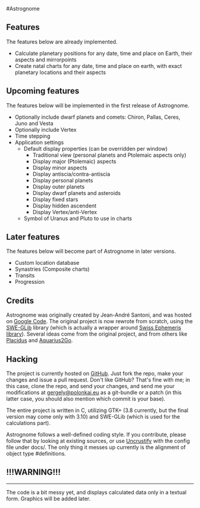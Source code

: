 #Astrognome

## Features

The features below are already implemented.

* Calculate planetary positions for any date, time and place on Earth, their aspects and mirrorpoints
* Create natal charts for any date, time and place on earth, with exact planetary locations and their aspects

## Upcoming features

The features below will be implemented in the first release of Astrognome.

* Optionally include dwarf planets and comets: Chiron, Pallas, Ceres, Juno and Vesta
* Optionally include Vertex
* Time stepping
* Application settings
  * Default display properties (can be overridden per window)
    * Traditional view (personal planets and Ptolemaic aspects only)
    * Display major (Ptolemaic) aspects
    * Display minor aspects
    * Display antiscia/contra-antiscia
    * Display personal planets
    * Display outer planets
    * Display dwarf planets and asteroids
    * Display fixed stars
    * Display hidden ascendent
    * Display Vertex/anti-Vertex
  * Symbol of Uranus and Pluto to use in charts

## Later features

The features below will become part of Astrognome in later versions.

* Custom location database
* Synastries (Composite charts)
* Transits
* Progression

## Credits

Astrognome was originally created by Jean-André Santoni, and was hosted on [Google Code](https://code.google.com/p/astrognome/). The original project is now rewrote from scratch, using the [SWE-GLib](http://github.com/gergelypolonkai/swe-glib) library (which is actually a wrapper around [Swiss Ephemeris library](http://www.astro.com/swisseph/)). Several ideas come from the original project, and from others like [Placidus](http://placidus.hu/) and [Aquarius2Go](https://play.google.com/store/apps/details?id=net.wilfinger.aquarius2go).

## Hacking

The project is currently hosted on [GitHub](https://github.com/gergelypolonkai/astrognome). Just fork the repo, make your changes and issue a pull request. Don't like GitHub? That's fine with me; in this case, clone the repo, and send your changes, and send me your modifications at gergely@polonkai.eu as a git-bundle or a patch (in this latter case, you should also mention which commit is your base).

The entire project is written in C, utilizing GTK+ (3.8 currently, but the final version may come only with 3.10) and SWE-GLib (which is used for the calculations part).

Astrognome follows a well-defined coding style. If you contribute, please follow that by looking at existing sources, or use [Uncrustify](http://uncrustify.sourceforge.net/) with the config file under docs/. The only thing it messes up currently is the alignment of object type #definitions.

## !!!WARNING!!!
-------------

The code is a bit messy yet, and displays calculated data only in a textual form. Graphics will be added later.
